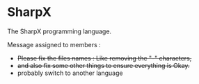 # SharpX

The SharpX programming language.

Message assigned to members : 
  - ~~Please fix the files names : Like removing the "-" characters,~~
  - ~~and also fix some other things to ensure everything is Okay.~~
  - probably switch to another language

